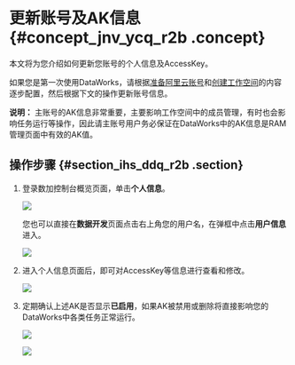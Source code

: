 # 更新账号及AK信息 {#concept_jnv_ycq_r2b .concept}

本文将为您介绍如何更新您账号的个人信息及AccessKey。

如果您是第一次使用DataWorks，请根据[准备阿里云账号](intl.zh-CN/准备工作/管理员使用云账号/准备阿里云账号.md#)和[创建工作空间](intl.zh-CN/准备工作/管理员使用云账号/创建工作空间.md#)的内容逐步配置，然后根据下文的操作更新账号信息。

**说明：** 主账号的AK信息非常重要，主要影响工作空间中的成员管理，有时也会影响任务运行等操作，因此请主账号用户务必保证在DataWorks中的AK信息是RAM管理页面中有效的AK值。

## 操作步骤 {#section_ihs_ddq_r2b .section}

1.  登录数加控制台概览页面，单击**个人信息**。

    ![](http://static-aliyun-doc.oss-cn-hangzhou.aliyuncs.com/assets/img/16178/15480520528956_zh-CN.png)

    您也可以直接在**数据开发**页面点击右上角您的用户名，在弹框中点击**用户信息**进入。

    ![](http://static-aliyun-doc.oss-cn-hangzhou.aliyuncs.com/assets/img/16178/154805205237759_zh-CN.png)

2.  进入个人信息页面后，即可对AccessKey等信息进行查看和修改。

    ![](http://static-aliyun-doc.oss-cn-hangzhou.aliyuncs.com/assets/img/16178/15480520528957_zh-CN.png)

3.  定期确认上述AK是否显示**已启用**，如果AK被禁用或删除将直接影响您的DataWorks中各类任务正常运行。

    ![](http://static-aliyun-doc.oss-cn-hangzhou.aliyuncs.com/assets/img/16178/15480520528958_zh-CN.png)

    ![](http://static-aliyun-doc.oss-cn-hangzhou.aliyuncs.com/assets/img/16178/15480520538959_zh-CN.png)


